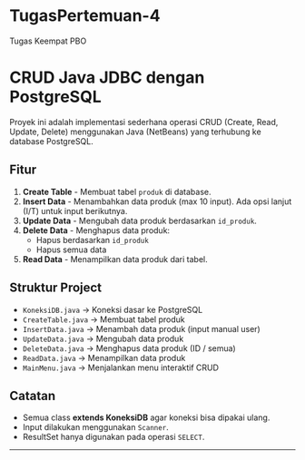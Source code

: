 # TugasPertemuan-4
Tugas Keempat PBO 
# CRUD Java JDBC dengan PostgreSQL

Proyek ini adalah implementasi sederhana operasi CRUD (Create, Read, Update, Delete) 
menggunakan Java (NetBeans) yang terhubung ke database PostgreSQL.

## Fitur
1. **Create Table** - Membuat tabel `produk` di database.
2. **Insert Data** - Menambahkan data produk (max 10 input). Ada opsi lanjut (I/T) untuk input berikutnya.
3. **Update Data** - Mengubah data produk berdasarkan `id_produk`.
4. **Delete Data** - Menghapus data produk:
   - Hapus berdasarkan `id_produk`
   - Hapus semua data
5. **Read Data** - Menampilkan data produk dari tabel.

## Struktur Project
- `KoneksiDB.java` → Koneksi dasar ke PostgreSQL
- `CreateTable.java` → Membuat tabel produk
- `InsertData.java` → Menambah data produk (input manual user)
- `UpdateData.java` → Mengubah data produk
- `DeleteData.java` → Menghapus data produk (ID / semua)
- `ReadData.java` → Menampilkan data produk
- `MainMenu.java` → Menjalankan menu interaktif CRUD

## Catatan
- Semua class **extends KoneksiDB** agar koneksi bisa dipakai ulang.
- Input dilakukan menggunakan `Scanner`.
- ResultSet hanya digunakan pada operasi `SELECT`.

---


